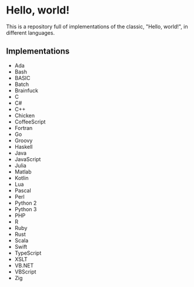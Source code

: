 # Hello, world!
This is a repository full of implementations of the classic, "Hello, world!", in different languages.

## Implementations
- Ada
- Bash
- BASIC
- Batch
- Brainfuck
- C
- C#
- C++
- Chicken
- CoffeeScript
- Fortran
- Go
- Groovy
- Haskell
- Java
- JavaScript
- Julia
- Matlab
- Kotlin
- Lua
- Pascal
- Perl
- Python 2
- Python 3
- PHP
- R
- Ruby
- Rust
- Scala
- Swift
- TypeScript
- XSLT
- VB.NET
- VBScript
- Zig


